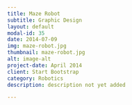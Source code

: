 ```yaml
---
title: Maze Robot
subtitle: Graphic Design
layout: default
modal-id: 35
date: 2014-07-09
img: maze-robot.jpg
thumbnail: maze-robot.jpg
alt: image-alt
project-date: April 2014
client: Start Bootstrap
category: Robotics
description: description not yet added

---
```

